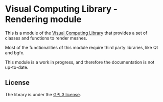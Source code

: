 # Visual Computing Library - Rendering module

This is a module of the [Visual Computing Library](https://github.com/cnr-isti-vclab/vclib) that provides a set of classes and functions to render meshes.

Most of the functionalities of this module require third party libraries, like Qt and bgfx.

This module is a work in progress, and therefore the documentation is not up-to-date.

## License

The library is under the [GPL3 license](LICENSE).